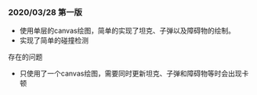 ### 2020/03/28 第一版 

- 使用单层的canvas绘图，简单的实现了坦克、子弹以及障碍物的绘制。
- 实现了简单的碰撞检测

存在的问题

- 只使用了一个canvas绘图，需要同时更新坦克、子弹和障碍物等时会出现卡顿